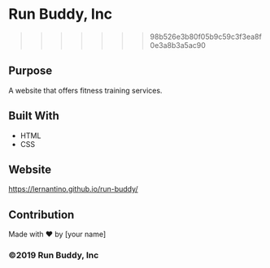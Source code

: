 # Run Buddy, Inc
>>>>>>> 98b526e3b80f05b9c59c3f3ea8f0e3a8b3a5ac90

## Purpose
A website that offers fitness training services. 

## Built With
* HTML
* CSS

## Website
https://lernantino.github.io/run-buddy/

## Contribution
Made with ❤️ by [your name]

### ©️2019 Run Buddy, Inc 
